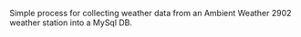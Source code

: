 Simple process for collecting weather data from an Ambient Weather 2902 weather station into a MySql DB.
